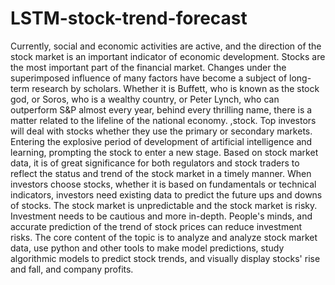 # LSTM-stock-trend-forecast
Currently, social and economic activities are active, and the direction of the stock market is an important indicator of economic 
development. Stocks are the most important part of the financial market. Changes under the superimposed influence of many factors 
have become a subject of long-term research by scholars. Whether it is Buffett, who is known as the stock god, or Soros, who is
a wealthy country, or Peter Lynch, who can outperform S&amp;P almost every year, behind every thrilling name, there is a matter 
related to the lifeline of the national economy. ,stock. Top investors will deal with stocks whether they use the primary or 
secondary markets. Entering the explosive period of development of artificial intelligence and learning, prompting the stock to enter 
a new stage. Based on stock market data, it is of great significance for both regulators and stock traders to reflect the status and 
trend of the stock market in a timely manner. When investors choose stocks, whether it is based on fundamentals or technical 
indicators, investors need existing data to predict the future ups and downs of stocks. The stock market is unpredictable and the 
stock market is risky. Investment needs to be cautious and more in-depth. People's minds, and accurate prediction of the trend of 
stock prices can reduce investment risks. The core content of the topic is to analyze and analyze stock market data, use python and 
other tools to make model predictions, study algorithmic models to predict stock trends, and visually display stocks' rise and fall, 
and company profits.
